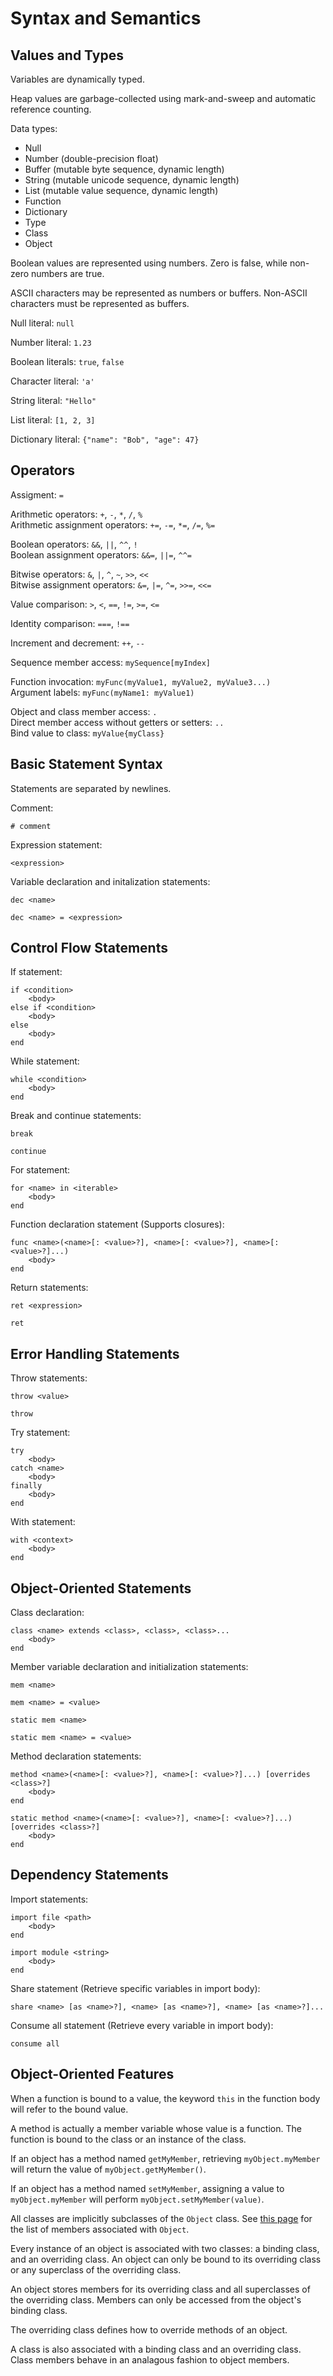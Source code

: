 
# Syntax and Semantics

## Values and Types

Variables are dynamically typed.

Heap values are garbage-collected using mark-and-sweep and automatic reference counting.

Data types:

* Null
* Number (double-precision float)
* Buffer (mutable byte sequence, dynamic length)
* String (mutable unicode sequence, dynamic length)
* List (mutable value sequence, dynamic length)
* Function
* Dictionary
* Type
* Class
* Object

Boolean values are represented using numbers. Zero is false, while non-zero numbers are true.

ASCII characters may be represented as numbers or buffers. Non-ASCII characters must be represented as buffers.

Null literal: `null`

Number literal: `1.23`

Boolean literals: `true`, `false`

Character literal: `'a'`

String literal: `"Hello"`

List literal: `[1, 2, 3]`

Dictionary literal: `{"name": "Bob", "age": 47}`

## Operators

Assigment: `=`

Arithmetic operators: `+`, `-`, `*`, `/`, `%`  
Arithmetic assignment operators: `+=`, `-=`, `*=`, `/=`, `%=`

Boolean operators: `&&`, `||`, `^^`, `!`  
Boolean assignment operators: `&&=`, `||=`, `^^=`

Bitwise operators: `&`, `|`, `^`, `~`, `>>`, `<<`  
Bitwise assignment operators: `&=`, `|=`, `^=`, `>>=`, `<<=`

Value comparison: `>`, `<`, `==`, `!=`, `>=`, `<=`

Identity comparison: `===`, `!==`

Increment and decrement: `++`, `--`

Sequence member access: `mySequence[myIndex]`

Function invocation: `myFunc(myValue1, myValue2, myValue3...)`  
Argument labels: `myFunc(myName1: myValue1)`

Object and class member access: `.`  
Direct member access without getters or setters: `..`  
Bind value to class: `myValue{myClass}`

## Basic Statement Syntax

Statements are separated by newlines.

Comment:

```
# comment
```

Expression statement:

```
<expression>
```

Variable declaration and initalization statements:

```
dec <name>
```

```
dec <name> = <expression>
```

## Control Flow Statements

If statement:

```
if <condition>
    <body>
else if <condition>
    <body>
else
    <body>
end
```

While statement:

```
while <condition>
    <body>
end
```

Break and continue statements:

```
break
```

```
continue
```

For statement:

```
for <name> in <iterable>
    <body>
end
```

Function declaration statement (Supports closures):

```
func <name>(<name>[: <value>?], <name>[: <value>?], <name>[: <value>?]...)
    <body>
end
```

Return statements:

```
ret <expression>
```

```
ret
```

## Error Handling Statements

Throw statements:

```
throw <value>
```

```
throw
```

Try statement:

```
try
    <body>
catch <name>
    <body>
finally
    <body>
end
```

With statement:

```
with <context>
    <body>
end
```

## Object-Oriented Statements

Class declaration:

```
class <name> extends <class>, <class>, <class>...
    <body>
end
```

Member variable declaration and initialization statements:

```
mem <name>
```

```
mem <name> = <value>
```

```
static mem <name>
```

```
static mem <name> = <value>
```

Method declaration statements:

```
method <name>(<name>[: <value>?], <name>[: <value>?]...) [overrides <class>?]
    <body>
end
```

```
static method <name>(<name>[: <value>?], <name>[: <value>?]...) [overrides <class>?]
    <body>
end
```

## Dependency Statements

Import statements:

```
import file <path>
    <body>
end
```

```
import module <string>
    <body>
end
```

Share statement (Retrieve specific variables in import body):

```
share <name> [as <name>?], <name> [as <name>?], <name> [as <name>?]...
```

Consume all statement (Retrieve every variable in import body):

```
consume all
```

## Object-Oriented Features

When a function is bound to a value, the keyword `this` in the function body will refer to the bound value.

A method is actually a member variable whose value is a function. The function is bound to the class or an instance of the class.

If an object has a method named `getMyMember`, retrieving `myObject.myMember` will return the value of `myObject.getMyMember()`.

If an object has a method named `setMyMember`, assigning a value to `myObject.myMember` will perform `myObject.setMyMember(value)`.

All classes are implicitly subclasses of the `Object` class. See [this page](builtIn.md) for the list of members associated with `Object`.

Every instance of an object is associated with two classes: a binding class, and an overriding class. An object can only be bound to its overriding class or any superclass of the overriding class.

An object stores members for its overriding class and all superclasses of the overriding class. Members can only be accessed from the object's binding class.

The overriding class defines how to override methods of an object.

A class is also associated with a binding class and an overriding class. Class members behave in an analagous fashion to object members.


